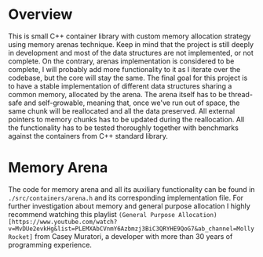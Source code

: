 # Overview
This is small C++ container library with custom memory allocation strategy using memory arenas technique.
Keep in mind that the project is still deeply in development and most of the data structures are not implemented, or not complete. On the contrary, arenas implementation is considered to be complete, I will probably add more functionality
to it as I iterate over the codebase, but the core will stay the same.
    The final goal for this project is to have a stable implementation of different data structures sharing 
a common memory, allocated by the arena. The arena itself has to be thread-safe and self-growable, 
meaning that, once we've run out of space, the same chunk will be reallocated and all the data preserved.
All external pointers to memory chunks has to be updated during the reallocation. All the functionality has to be
tested thoroughly together with benchmarks against the containers from C++ standard library.

# Memory Arena 
The code for memory arena and all its auxiliary functionality can be found in `./src/containers/arena.h`
and its corresponding implementation file. For further investigation about memory and general purpose allocation I highly recommend watching this playlist `(General Purpose Allocation)[https://www.youtube.com/watch?v=MvDUe2evkHg&list=PLEMXAbCVnmY6Azbmzj3BiC3QRYHE9QoG7&ab_channel=MollyRocket]` from Casey Muratori, a developer with more than 30 years of programming experience.
